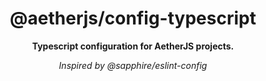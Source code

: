 <div align="center">

# @aetherjs/config-typescript

**Typescript configuration for AetherJS projects.**

_Inspired by @sapphire/eslint-config_

</div>
